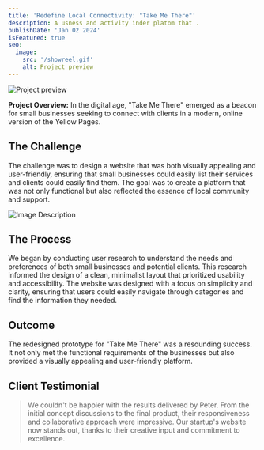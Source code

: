 ```yaml
---
title: 'Redefine Local Connectivity: "Take Me There"'
description: A usness and activity inder platom that .
publishDate: 'Jan 02 2024'
isFeatured: true
seo:
  image:
    src: '/showreel.gif'
    alt: Project preview
---
```


![Project preview](/showreel.gif)

**Project Overview:**
In the digital age, "Take Me There" emerged as a beacon for small businesses seeking to connect with clients in a modern, online version of the Yellow Pages.

## The Challenge

The challenge was to design a website that was both visually appealing and user-friendly, ensuring that small businesses could easily list their services and clients could easily find them. The goal was to create a platform that was not only functional but also reflected the essence of local community and support.

![Image Description](/mockupdate.png 'Optional Title')

## The Process

We began by conducting user research to understand the needs and preferences of both small businesses and potential clients. This research informed the design of a clean, minimalist layout that prioritized usability and accessibility. The website was designed with a focus on simplicity and clarity, ensuring that users could easily navigate through categories and find the information they needed.

## Outcome

The redesigned prototype for "Take Me There" was a resounding success. It not only met the functional requirements of the businesses but also provided a visually appealing and user-friendly platform.

## Client Testimonial

> We couldn't be happier with the results delivered by Peter. From the initial concept discussions to the final product, their responsiveness and collaborative approach were impressive. Our startup's website now stands out, thanks to their creative input and commitment to excellence.
